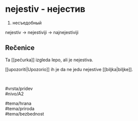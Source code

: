 # nejestiv - нејестив

1. несъедобный  

nejestiv → nejestiviji → najnejestiviji  

## Rečenice

Ta [[pečurka]] izgleda lepo, ali je nejestiva.  

[[upozoriti|Upozorio]] ih je da ne jedu nejestive [[biljka|biljke]].  

<br>

#vrsta/pridev  
#nivo/A2  

#tema/hrana  
#tema/priroda  
#tema/bezbednost  
